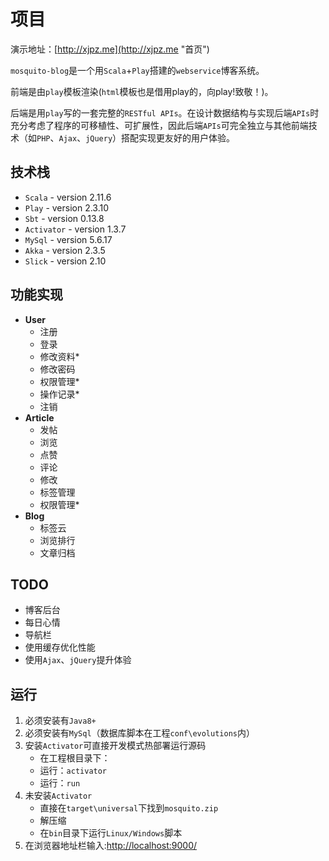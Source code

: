 # 项目

演示地址：[http://xjpz.me](http://xjpz.me "首页")

`mosquito-blog`是一个用`Scala`+`Play`搭建的`webservice`博客系统。

前端是由`play`模板渲染(`html`模板也是借用play的，向play!致敬！)。

后端是用`play`写的一套完整的`RESTful APIs`。在设计数据结构与实现后端`APIs`时充分考虑了程序的可移植性、可扩展性，因此后端`APIs`可完全独立与其他前端技术（如`PHP`、`Ajax`、`jQuery`）搭配实现更友好的用户体验。

## 技术栈 ##

- `Scala` - version 2.11.6
- `Play` - version 2.3.10
- `Sbt` - version 0.13.8
- `Activator` - version 1.3.7
- `MySql` - version 5.6.17
- `Akka` - version 2.3.5
- `Slick` - version 2.10

## 功能实现 ##

- **User**
	- 注册
	- 登录
	- 修改资料*
	- 修改密码
	- 权限管理*
	- 操作记录*
	- 注销
- **Article**
	- 发帖
	- 浏览
	- 点赞
	- 评论
	- 修改
	- 标签管理
	- 权限管理*
- **Blog**
	-  标签云
	-  浏览排行
	-  文章归档
	
## TODO ##

- 博客后台
- 每日心情
- 导航栏
- 使用缓存优化性能
- 使用`Ajax`、`jQuery`提升体验


## 运行 ##

1. 必须安装有`Java8+`
2. 必须安装有`MySql`（数据库脚本在工程`conf\evolutions`内）
3. 安装`Activator`可直接开发模式热部署运行源码
	- 在工程根目录下：
	- 运行：`activator`
	- 运行：`run`
4. 未安装`Activator`
	- 直接在`target\universal`下找到`mosquito.zip`
	- 解压缩
	- 在`bin`目录下运行`Linux/Windows`脚本
5. 在浏览器地址栏输入:[http://localhost:9000/](http://localhost:9000/ "mosquito-blog is running")


